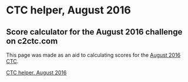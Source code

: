 # CTC helper, August 2016

## Score calculator for the August 2016 challenge on c2ctc.com

This page was made as an aid to calculating scores for the [August 2016
CTC](http://c2ctc.com/index.php?c_id=138).

[CTC helper, August 2016](screenshot.png)

